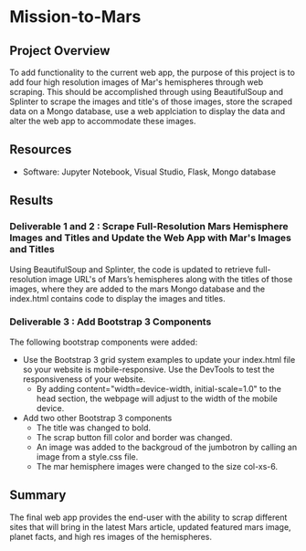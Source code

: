 # Mission-to-Mars

## Project Overview
To add functionality to the current web app, the purpose of this project is to add four high resolution images of Mar's hemispheres through web scraping. This should be accomplished through using BeautifulSoup and Splinter to scrape the images and title's of those images, store the scraped data on a Mongo database, use a web applciation to display the data and alter the web app to accommodate these images. 

## Resources
- Software: Jupyter Notebook, Visual Studio, Flask, Mongo database

## Results

### Deliverable 1 and 2 : Scrape Full-Resolution Mars Hemisphere Images and Titles and Update the Web App with Mar's Images and Titles

Using BeautifulSoup and Splinter, the code is updated to retrieve full-resolution image URL's of Mars’s hemispheres along with the titles of those images, where they are added to the mars Mongo database and the index.html contains code to display the images and titles.
 <web1>
 <web2>

### Deliverable 3 : Add Bootstrap 3 Components

The following bootstrap components were added:
- Use the Bootstrap 3 grid system examples to update your index.html file so your website is mobile-responsive. Use the DevTools to test the responsiveness of your website.
    - By adding content="width=device-width, initial-scale=1.0" to the head section, the webpage will adjust to the width of the mobile device. 
- Add two other Bootstrap 3 components
    - The title was changed to bold.
    - The scrap button fill color and border was changed.
    - An image was added to the backgroud of the jumbotron by calling an image from a style.css file. 
    - The mar hemisphere images were changed to the size col-xs-6.

## Summary

The final web app provides the end-user with the ability to scrap different sites that will bring in the latest Mars article, updated featured mars image, planet facts, and high res images of the hemispheres. 






